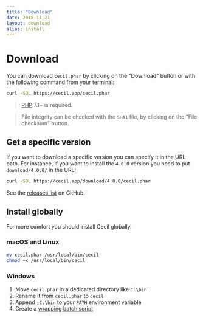 ```yaml
---
title: "Download"
date: 2018-11-21
layout: download
alias: install
---
```


# Download

You can download `cecil.phar` by clicking on the "Download" button or with the following command from your terminal:

```bash
curl -SOL https://cecil.app/cecil.phar
```

> [PHP](http://php.net/manual/en/install.php) 7.1+ is required.

> File integrity can be checked with the `SHA1` file, by clicking on the "File checksum" button.

## Get a specific version

If you want to download a specific version you can specify it in the URL path.
For instance, if you want to install the `4.0.0` version you need to put `download/4.0.0/` in the URL:

```bash
curl -SOL https://cecil.app/download/4.0.0/cecil.phar
```

See the [releases list](https://github.com/Cecilapp/Cecil/releases) on GitHub.

## Install globally

For more comfort you should install Cecil globally.

### macOS and Linux

```bash
mv cecil.phar /usr/local/bin/cecil
chmod +x /usr/local/bin/cecil
```

### Windows

1.  Move `cecil.phar` in a dedicated directory like `C:\bin`
2.  Rename it from `cecil.phar` to `cecil`
3.  Append `;C:\bin` to your `PATH` environment variable
4.  Create a [wrapping batch script](https://raw.githubusercontent.com/Cecilapp/Cecil/master/bin/cecil.bat)
